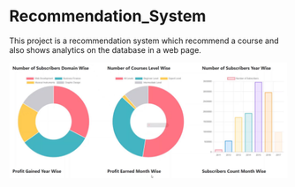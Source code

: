 # Recommendation_System

This project is a recommendation system which recommend a course and also shows analytics on the database in a web page.

<p align="center">
  <img src="https://github.com/KBryt/Recommendation_System/blob/main/Assets/dashboard.JPG"
       alt="dashboard logo"
       width="750"
  >
</p>
